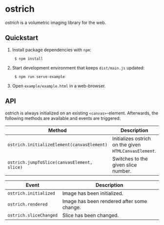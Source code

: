 # ostrich

*ostrich* is a volumetric imaging library for the web.

## Quickstart

1. Install package dependencies with `npm`:

   ```
    $ npm install
   ```
   
2. Start development environment that keeps `dist/main.js` updated:

   ```
    $ npm run serve-example
   ```

3. Open `example/example.html` in a web-browser.

## API

ostrich is always initialized on an existing `<canvas>`-element.
Afterwards, the following methods are available and events are triggered:

| Method | Description |
| --- | --- |
| `ostrich.initializeElement(canvasElement)` | Initializes ostrich on the given `HTMLCanvasElement`. |
| `ostrich.jumpToSlice(canvasElement, slice)` | Switches to the given slice number. |

| Event | Description |
| --- | --- |
| `ostrich.initialized` | Image has been initialized. |
| `ostrich.rendered` | Image has been rendered after some change. |
| `ostrich.sliceChanged` | Slice has been changed. |
